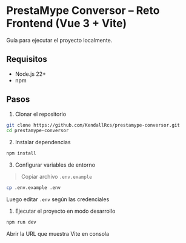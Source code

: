 # PrestaMype Conversor – Reto Frontend (Vue 3 + Vite)

Guía para ejecutar el proyecto localmente.

## Requisitos
- Node.js 22+
- npm

## Pasos

1) Clonar el repositorio
```bash
git clone https://github.com/KendallRcs/prestamype-conversor.git
cd prestamype-conversor
```

2) Instalar dependencias
```bash
npm install
```

3) Configurar variables de entorno
> Copiar archivo `.env.example`
```bash
cp .env.example .env
```
Luego editar `.env` según las credenciales

1) Ejecutar el proyecto en modo desarrollo
```bash
npm run dev
```
Abrir la URL que muestra Vite en consola

